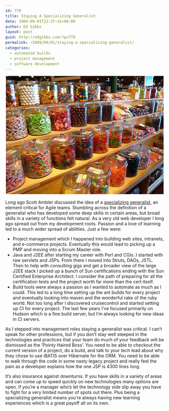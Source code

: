 ```yaml
---
id: 770
title: Staying A Specializing Generalist
date: 2009-09-01T22:37:41+00:00
author: Ed Gibbs
layout: post
guid: http://edgibbs.com/?p=770
permalink: /2009/09/01/staying-a-specializing-generalist/
categories:
  - automated builds
  - project management
  - software development
---
```

<div align="center">
  <img src="/images/jars.jpg" />
</div>

Long ago Scott Ambler discussed the idea of a [specializing generalist](http://www.agilemodeling.com/essays/generalizingSpecialists.htm), an element critical for Agile teams. Stumbling across the definition of a generalist who has developed some deep skills in certain areas, but broad skills in a variety of functions felt natural. As a very old web developer I long ago spread out from my development roots. Passion and a love of learning led to a much wider spread of abilities. Just a few were:

  * Project management which I happened into building web sites, intranets, and e-commerce projects. Eventually this would lead to picking up a PMP and moving into a Scrum Master role.
  * Java and J2EE after starting my career with Perl and CGIs. I started with raw servlets and JSPs. From there I moved into Struts, DAOs, JSTL. Then to help with consulting gigs and get a broader view of the large J2EE stack I picked up a bunch of Sun certifications ending with the Sun Certified Enterprise Architect. I consider the path of preparing for all the certification tests and the project worth far more than the cert itself.
  * Build tools were always a passion as I wanted to automate as much as I could. This led to a long time setting up the ant builds for every project and eventually looking into maven and the wonderful rake of the ruby world. Not too long after I discovered cruisecontrol and started setting up CI for every project. The last few years I&#8217;ve focused primarily on Hudson which is a fine build server, but I&#8217;m always looking for new ideas in CI servers.

As I stepped into management roles staying a generalist was critical. I can&#8217;t speak for other professions, but if you don&#8217;t stay well steeped in the technologies and practices that your team do much of your feedback will be dismissed as the &#8216;Pointy Haired Boss&#8217;. You need to be able to checkout the current version of a project, do a build, and talk to your tech lead about why they chose to use iBATIS over Hibernate for the ORM. You need to be able to walk through the code in some nasty legacy project and really feel the pain as a developer explains how the one JSP is 4300 lines long.

It&#8217;s also insurance against downturns. If you have skills in a variety of areas and can come up to speed quickly on new technologies many options are open. If you&#8217;re a manager who&#8217;s let the technology side slip away you have to fight for a very limited number of spots out there. Plus being a specializing generalist means you&#8217;re always having new learning experiences which is a great payoff all on its own.